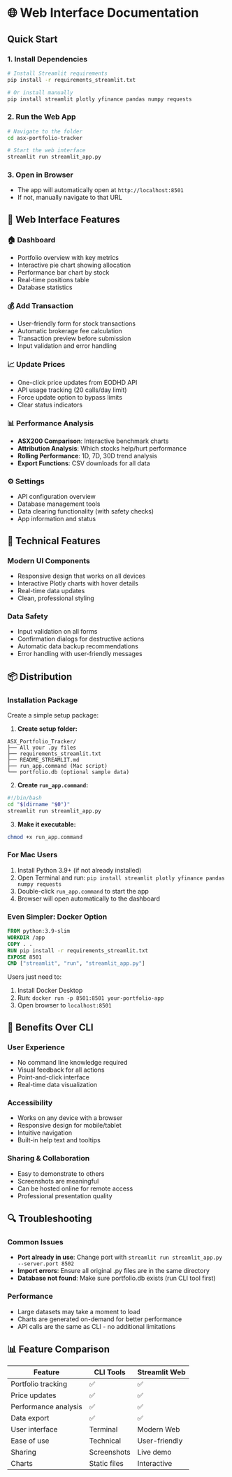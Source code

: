 # 🌐 Web Interface Documentation

## Quick Start

### 1. Install Dependencies
```bash
# Install Streamlit requirements
pip install -r requirements_streamlit.txt

# Or install manually
pip install streamlit plotly yfinance pandas numpy requests
```

### 2. Run the Web App
```bash
# Navigate to the folder
cd asx-portfolio-tracker

# Start the web interface
streamlit run streamlit_app.py
```

### 3. Open in Browser
- The app will automatically open at `http://localhost:8501`
- If not, manually navigate to that URL

## 📱 Web Interface Features

### 🏠 **Dashboard**
- Portfolio overview with key metrics
- Interactive pie chart showing allocation
- Performance bar chart by stock
- Real-time positions table
- Database statistics

### 💰 **Add Transaction**
- User-friendly form for stock transactions
- Automatic brokerage fee calculation
- Transaction preview before submission
- Input validation and error handling

### 📈 **Update Prices**
- One-click price updates from EODHD API
- API usage tracking (20 calls/day limit)
- Force update option to bypass limits
- Clear status indicators

### 📊 **Performance Analysis**
- **ASX200 Comparison**: Interactive benchmark charts
- **Attribution Analysis**: Which stocks help/hurt performance
- **Rolling Performance**: 1D, 7D, 30D trend analysis
- **Export Functions**: CSV downloads for all data

### ⚙️ **Settings**
- API configuration overview
- Database management tools
- Data clearing functionality (with safety checks)
- App information and status

## 🔧 Technical Features


### **Modern UI Components**
- Responsive design that works on all devices
- Interactive Plotly charts with hover details
- Real-time data updates
- Clean, professional styling

### **Data Safety**
- Input validation on all forms
- Confirmation dialogs for destructive actions
- Automatic data backup recommendations
- Error handling with user-friendly messages

## 📦 Distribution

### **Installation Package**
Create a simple setup package:

1. **Create setup folder:**
```
ASX_Portfolio_Tracker/
├── All your .py files
├── requirements_streamlit.txt
├── README_STREAMLIT.md
├── run_app.command (Mac script)
└── portfolio.db (optional sample data)
```

2. **Create `run_app.command`:**
```bash
#!/bin/bash
cd "$(dirname "$0")"
streamlit run streamlit_app.py
```

3. **Make it executable:**
```bash
chmod +x run_app.command
```

### **For Mac Users**
1. Install Python 3.9+ (if not already installed)
2. Open Terminal and run: `pip install streamlit plotly yfinance pandas numpy requests`
3. Double-click `run_app.command` to start the app
4. Browser will open automatically to the dashboard

### **Even Simpler: Docker Option**
```dockerfile
FROM python:3.9-slim
WORKDIR /app
COPY . .
RUN pip install -r requirements_streamlit.txt
EXPOSE 8501
CMD ["streamlit", "run", "streamlit_app.py"]
```

Users just need to:
1. Install Docker Desktop
2. Run: `docker run -p 8501:8501 your-portfolio-app`
3. Open browser to `localhost:8501`

## 🎯 Benefits Over CLI

### **User Experience**
- No command line knowledge required
- Visual feedback for all actions
- Point-and-click interface
- Real-time data visualization

### **Accessibility**
- Works on any device with a browser
- Responsive design for mobile/tablet
- Intuitive navigation
- Built-in help text and tooltips

### **Sharing & Collaboration**
- Easy to demonstrate to others
- Screenshots are meaningful
- Can be hosted online for remote access
- Professional presentation quality

## 🔍 Troubleshooting

### **Common Issues**
- **Port already in use**: Change port with `streamlit run streamlit_app.py --server.port 8502`
- **Import errors**: Ensure all original .py files are in the same directory
- **Database not found**: Make sure portfolio.db exists (run CLI tool first)

### **Performance**
- Large datasets may take a moment to load
- Charts are generated on-demand for better performance
- API calls are the same as CLI - no additional limitations

## 📊 Feature Comparison

| Feature | CLI Tools | Streamlit Web |
|---------|-----------|---------------|
| Portfolio tracking | ✅ | ✅ |
| Price updates | ✅ | ✅ |
| Performance analysis | ✅ | ✅ |
| Data export | ✅ | ✅ |
| User interface | Terminal | Modern Web |
| Ease of use | Technical | User-friendly |
| Sharing | Screenshots | Live demo |
| Charts | Static files | Interactive |

